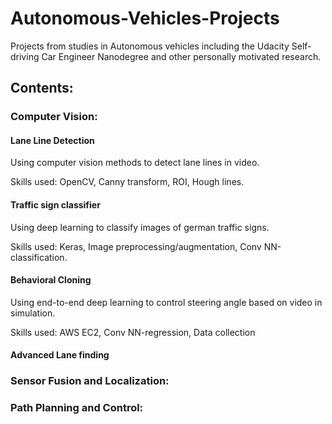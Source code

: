 # Autonomous-Vehicles-Projects

Projects from studies in Autonomous vehicles including the Udacity Self-driving Car Engineer Nanodegree and other personally motivated research.

## Contents:

### Computer Vision:

#### Lane Line Detection

Using computer vision methods to detect lane lines in video.

Skills used: OpenCV, Canny transform, ROI, Hough lines.

#### Traffic sign classifier

Using deep learning to classify images of german traffic signs.

Skills used: Keras, Image preprocessing/augmentation, Conv NN-classification.

#### Behavioral Cloning

Using end-to-end deep learning to control steering angle based on video in simulation.

Skills used: AWS EC2, Conv NN-regression, Data collection

#### Advanced Lane finding

### Sensor Fusion and Localization:

### Path Planning and Control:
